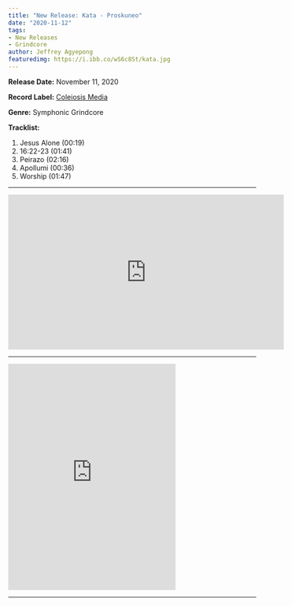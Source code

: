 ```yaml
---
title: "New Release: Kata - Proskuneo"
date: "2020-11-12"
tags:
- New Releases
- Grindcore
author: Jeffrey Agyepong
featuredimg: https://i.ibb.co/wS6c8St/kata.jpg
---
```


**Release Date:** November 11, 2020

**Record Label:** [Coleiosis Media](https://coleiosis.bandcamp.com)

**Genre:** Symphonic Grindcore

**Tracklist:**

1. Jesus Alone (00:19)
2. 16:22-23 (01:41) 
3. Peirazo (02:16) 
4. Apollumi (00:36) 
5. Worship (01:47)

* * *

<div class="video-container"><iframe src="https://www.youtube.com/embed/nvJwk7ML__4" width="560" height="315" frameborder="0"></iframe></div>

* * *

<iframe style="border: 0; width: 340px; height: 460px;" src="https://bandcamp.com/EmbeddedPlayer/album=334289462/size=large/bgcol=ffffff/linkcol=0687f5/tracklist=false/transparent=true/" seamless><a href="https://coleiosis.bandcamp.com/album/proskuneo">Proskuneo by Kata</a></iframe>

* * *
